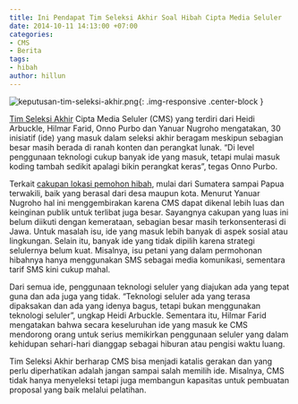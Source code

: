 ```yaml
---
title: Ini Pendapat Tim Seleksi Akhir Soal Hibah Cipta Media Seluler
date: 2014-10-11 14:13:00 +07:00
categories:
- CMS
- Berita
tags:
- hibah
author: hillun
---
```


![keputusan-tim-seleksi-akhir.png](/uploads/keputusan-tim-seleksi-akhir.png){: .img-responsive .center-block }

[Tim Seleksi Akhir](http://ciptamedia.org/tim-kami/?team_type=tim-seleksi-akhir) Cipta Media Seluler (CMS) yang terdiri dari Heidi Arbuckle, Hilmar Farid, Onno Purbo dan Yanuar Nugroho mengatakan, 30 inisiatif (ide) yang masuk dalam seleksi akhir beragam meskipun sebagian besar masih berada di ranah konten dan perangkat lunak. “Di level penggunaan teknologi cukup banyak ide yang masuk, tetapi mulai masuk koding tambah sedikit apalagi bikin perangkat keras”, tegas Onno Purbo.

Terkait [cakupan lokasi pemohon hibah](http://hibah.ciptamedia.org/), mulai dari Sumatera sampai Papua terwakili, baik yang berasal dari desa maupun kota. Menurut Yanuar Nugroho hal ini menggembirakan karena CMS dapat dikenal lebih luas dan keinginan publik untuk terlibat juga besar. Sayangnya cakupan yang luas ini belum diikuti dengan kemerataan, sebagian besar masih terkonsenterasi di Jawa. Untuk masalah isu, ide yang masuk lebih banyak di aspek sosial atau lingkungan. Selain itu, banyak ide yang tidak dipilih karena strategi selulernya belum kuat. Misalnya, isu petani yang dalam permohonan hibahnya hanya menggunakan SMS sebagai media komunikasi, sementara tarif SMS kini cukup mahal.

Dari semua ide, penggunaan teknologi seluler yang diajukan ada yang tepat guna dan ada juga yang tidak. “Teknologi seluler ada yang terasa dipaksakan dan ada yang idenya bagus, tetapi bukan menggunakan teknologi seluler”, ungkap Heidi Arbuckle. Sementara itu, Hilmar Farid mengatakan bahwa secara keseluruhan ide yang masuk ke CMS mendorong orang untuk serius memikirkan penggunaan seluler yang dalam kehidupan sehari-hari dianggap sebagai hiburan atau pengisi waktu luang.

Tim Seleksi Akhir berharap CMS bisa menjadi katalis gerakan dan yang perlu diperhatikan adalah jangan sampai salah memilih ide. Misalnya, CMS tidak hanya menyeleksi tetapi juga membangun kapasitas untuk pembuatan proposal yang baik melalui pelatihan.